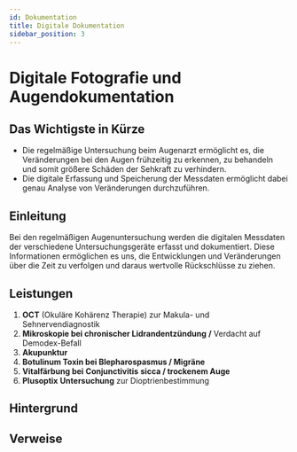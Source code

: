 ```yaml
---
id: Dokumentation
title: Digitale Dokumentation
sidebar_position: 3
---
```


# Digitale Fotografie und Augendokumentation

## Das Wichtigste in Kürze

- Die regelmäßige Untersuchung beim Augenarzt ermöglicht es, die Veränderungen bei den Augen frühzeitig zu erkennen, zu behandeln und somit größere Schäden der Sehkraft zu verhindern.
- Die digitale Erfassung und Speicherung der Messdaten ermöglicht dabei genau Analyse von Veränderungen durchzuführen. 



## Einleitung 

Bei den regelmäßigen Augenuntersuchung werden die digitalen Messdaten der verschiedene Untersuchungsgeräte erfasst und dokumentiert. Diese Informationen ermöglichen es uns, die Entwicklungen und Veränderungen über die Zeit zu verfolgen und daraus wertvolle Rückschlüsse zu ziehen.  

## Leistungen

1. **OCT** (Okuläre Kohärenz Therapie) zur Makula- und Sehnervendiagnostik
2. **Mikroskopie bei chronischer Lidrandentzündung** **/** Verdacht auf Demodex-Befall
3. **Akupunktur**
4. **Botulinum Toxin bei Blepharospasmus / Migräne**
5. **Vitalfärbung bei** **Conjunctivitis** **sicca / trockenem Auge**
6. **Plusoptix** **Untersuchung** zur Dioptrienbestimmung 



## Hintergrund



## Verweise
